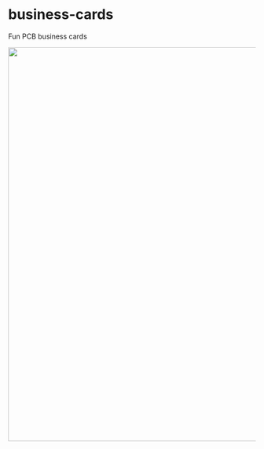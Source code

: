 # business-cards
Fun PCB business cards

<p align="middle">
<img width="800" src="https://github.com/maholli/business-cards/blob/master/cardss.jpg">
</p>
